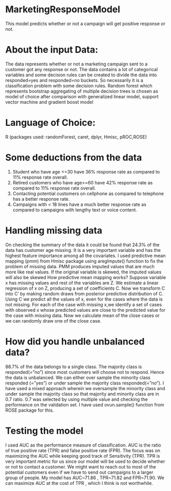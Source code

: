# MarketingResponseModel
This model predicts whether or not a campaign will get positive response or not.
# About the input Data: 
The data represents whether or not a marketing campaign sent to a customer got any response or not. The data contains a lot of categorical variables and some decision rules can be created to divide the data into responded=yes and responded=no buckets. So necessarily it is a classification problem with some decision rules. Random forest which represents bootstrap aggregating of multiple decision trees is chosen as model of choice after comparison with generalized linear model, support vector machine and gradient boost model
# Language of Choice: 
R (packages used: randomForest, caret, dplyr, Hmisc, pROC,ROSE)
# Some deductions from the data
1.	Student who have age <=30 have 36% response rate as compared to 11% response rate overall.
2.	Retired customers who have age>=60 have 42% response rate as compared to 11% response rate overall.
3.	Contacting potential customers on cellphone as compared to telephone has a better response rate.
4.	Campaigns with < 18 lines have a much better response rate as compared to campaigns with lengthy text or voice content.
# Handling missing data
On checking the summary of the data it could be found that 24.3% of the data has customer age missing. It is a very important variable and has the highest feature importance among all the covariates.
I used predictive mean mapping (pmm) from Hmisc package using aregImpute() function to fix the problem of missing data. PMM produces imputed values that are much more like real values. If the original variable is skewed, the imputed values will also be skewed
How predictive mean mapping works? Suppose variable x has missing values and rest of the variables are Z. We estimate a linear regression of x on Z, producing a set of coefficients C. Now we transform C into C’ by making random draws from posterior predictive distribution of C. Using C we predict all the values of x, even for the cases where the data is not missing. For each of the case with missing x,we identify a set of cases with observed x whose predicted values are close to the predicted value for the case with missing data. Now we calculate mean of the close cases or we can randomly draw one of the close case.

# How did you handle unbalanced data?
88.7% of the data belongs to a single class. The majority class is responded(=”no”) since most customers will choose not to respond. Hence the data is unbalanced. We can either over sample the minority class responded (=”yes”) or under sample the majority class responded(=”no”). I have used a mixed approach wherein we oversample the minority class and under sample the majority class so that majority and minority class are in 0.7 ratio. 0.7 was selected by using multiple value and checking the performance on the validation set. I have used ovun.sample() function from ROSE package for this.

# Testing the model
I used AUC as the performance measure of classification. AUC is the ratio of true positive rate (TPR) and false positive rate (FPR). The focus was on maximizing the AUC while keeping good track of Sensitivity (TPR). TPR is very important metric for us since our model will be used to decide whether or not to contact a customer. We might want to reach out to most of the potential customers even if we have to send out campaigns to a larger group of people. My model has AUC~71.86 , TPR~71.82 and FPR~71.90. We can maximize AUC at the cost of TPR , which I think is not worthwhile.



